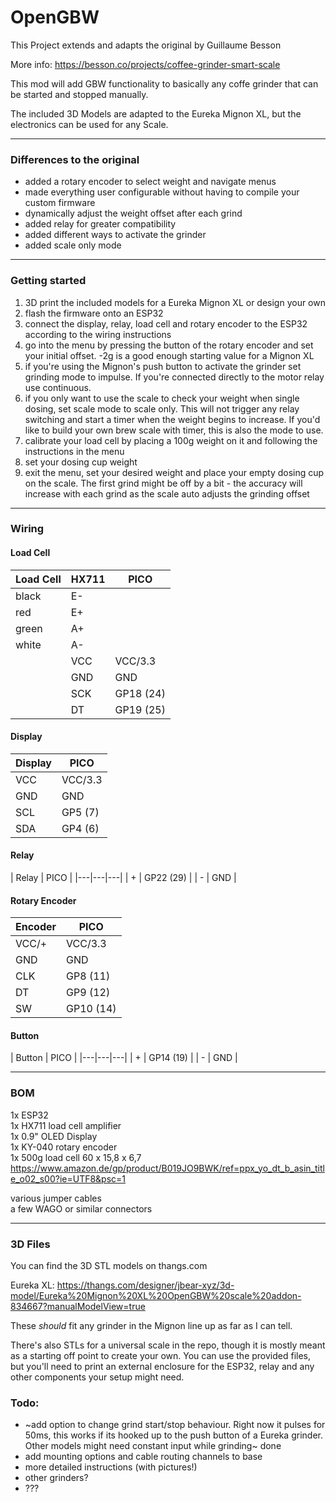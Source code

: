 # OpenGBW

This Project extends and adapts the original by Guillaume Besson

More info: https://besson.co/projects/coffee-grinder-smart-scale


This mod will add GBW functionality to basically any coffe grinder that can be started and stopped manually.

The included 3D Models are adapted to the Eureka Mignon XL, but the electronics can be used for any Scale.

-----------

### Differences to the original

- added a rotary encoder to select weight and navigate menus
- made everything user configurable without having to compile your custom firmware
- dynamically adjust the weight offset after each grind
- added relay for greater compatibility
- added different ways to activate the grinder
- added scale only mode

-----------

### Getting started

1) 3D print the included models for a Eureka Mignon XL or design your own
2) flash the firmware onto an ESP32
3) connect the display, relay, load cell and rotary encoder to the ESP32 according to the wiring instructions
4) go into the menu by pressing the button of the rotary encoder and set your initial offset. -2g is a good enough starting value for a Mignon XL
5) if you're using the Mignon's push button to activate the grinder set grinding mode to impulse. If you're connected directly to the motor relay use continuous.
6) if you only want to use the scale to check your weight when single dosing, set scale mode to scale only. This will not trigger any relay switching and start a timer when the weight begins to increase. If you'd like to build your own brew scale with timer, this is also the mode to use.
7) calibrate your load cell by placing a 100g weight on it and following the instructions in the menu
8) set your dosing cup weight
5) exit the menu, set your desired weight and place your empty dosing cup on the scale. The first grind might be off by a bit - the accuracy will increase with each grind as the scale auto adjusts the grinding offset

-----------

### Wiring

#### Load Cell

| Load Cell  | HX711 | PICO  |
|---|---|---|
| black  | E-  | |
| red  | E+  | |
| green  | A+  | |
| white  | A-  | |
|   | VCC  | VCC/3.3 |
|   | GND  | GND |
|   | SCK  | GP18 (24) |
|   | DT  | GP19 (25) |

#### Display

| Display | PICO |
|---|---|
| VCC | VCC/3.3 |
| GND | GND |
| SCL | GP5 (7) |
| SDA | GP4 (6) |

#### Relay

| Relay | PICO | 
|---|---|---|
| + | GP22 (29) |
| - | GND |

#### Rotary Encoder

| Encoder | PICO |
|---|---|
| VCC/+ | VCC/3.3 |
| GND | GND |
| CLK | GP8 (11) | 
| DT | GP9 (12) |
| SW | GP10 (14) | (button pin)

#### Button

| Button | PICO | 
|---|---|---|
| + | GP14 (19) |
| - | GND |

-----------

### BOM

1x ESP32  
1x HX711 load cell amplifier  
1x 0.9" OLED Display  
1x KY-040 rotary encoder  
1x 500g load cell 60 x 15,8 x 6,7 https://www.amazon.de/gp/product/B019JO9BWK/ref=ppx_yo_dt_b_asin_title_o02_s00?ie=UTF8&psc=1  

various jumper cables  
a few WAGO or similar connectors

-----------

### 3D Files

You can find the 3D STL models on thangs.com

Eureka XL: https://thangs.com/designer/jbear-xyz/3d-model/Eureka%20Mignon%20XL%20OpenGBW%20scale%20addon-834667?manualModelView=true

These _should_ fit any grinder in the Mignon line up as far as I can tell.

There's also STLs for a universal scale in the repo, though it is mostly meant as a starting off point to create your own. You can use the provided files, but you'll need to print an external enclosure for the ESP32, relay and any other components your setup might need.

### Todo:

- ~add option to change grind start/stop behaviour. Right now it pulses for 50ms, this works if its hooked up to the push button of a Eureka grinder. Other models might need constant input while grinding~ done
- add mounting options and cable routing channels to base
- more detailed instructions (with pictures!)
- other grinders?
- ???